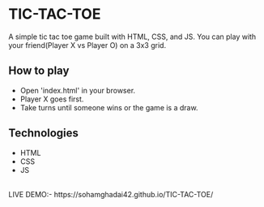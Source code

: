 # TIC-TAC-TOE
A simple tic tac toe game built with HTML, CSS, and JS.
You can play with your friend(Player X vs Player O) on a 3x3 grid.
## How to play
- Open 'index.html' in your browser.
- Player X goes first.
- Take turns until someone wins or the game is a draw.
## Technologies
- HTML
- CSS
- JS
<br>
LIVE DEMO:- https://sohamghadai42.github.io/TIC-TAC-TOE/
